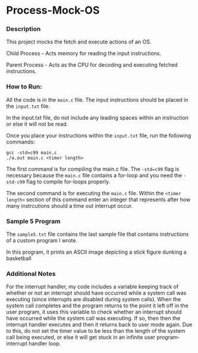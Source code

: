 
# Process-Mock-OS

### Description
This project mocks the fetch and execute actions of an OS.

Child Process - Acts memory for reading the input instructions.

Parent Process - Acts as the CPU for decoding and executing fetched instructions.

### How to Run:
All the code is in the `main.c` file. The input instructions should be placed in the `input.txt` file.

In the input.txt file, do not include any leading spaces within an instruction or else it will not be read.

Once you place your instructions within the `input.txt` file, run the following commands:

    gcc -std=c99 main.c
    ./a.out main.c <timer length>


The first command is for compiling the main.c file. The `-std=c99` flag is necessary because the `main.c` file contains a for-loop and you need the `-std-c99` flag to compile for-loops properly.

The second command is for executing the `main.c` file. Within the `<timer length>` section of this command enter an integer that represents after how many instrcutions should a time out interrupt occur.

### Sample 5 Program
The `sample5.txt` file contains the last sample file that contains instructions of a custom program I wrote.

In this program, it prints an ASCII image depicting a stick figure dunking a basketball

### Additional Notes
For the interrupt handler, my code includes a variable keeping track of whether or not an interrupt should have occurred while a system call was executing (since interrupts are disabled during system calls). When the system call completes and the program returns to the point it left off in the user program, it uses this variable to check whether an interrupt should have occurred while the system call was executing. If so, then then the interrupt handler executes and then it returns back to user mode again. Due to this, do not set the timer value to be less than the length of the system call being executed, or else it will get stuck in an infinite user program-interrupt handler loop.